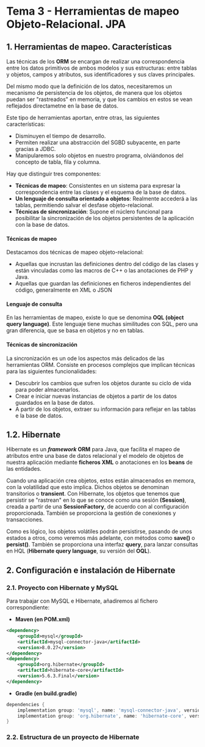 # Tema 3 - Herramientas de mapeo Objeto-Relacional. JPA
## 1. Herramientas de mapeo. Características
Las técnicas de los **ORM** se encargan de realizar una correspondencia entre los datos primitivos de ambos modelos y sus estructuras: entre tablas y objetos, campos y atributos, sus identificadores y sus claves principales.

Del mismo modo que la definición de los datos, necesitaremos un mecanismo de persistencia de los objetos, de manera que los objetos puedan ser "rastreados" en memoria, y que los cambios en estos se vean reflejados directametne en la base de datos.

Este tipo de herramientas aportan, entre otras, las siguientes características:
- Disminuyen el tiempo de desarrollo.
- Permiten realizar una abstracción del SGBD subyacente, en parte gracias a JDBC.
- Manipularemos solo objetos en nuestro programa, olviándonos del concepto de tabla, fila y columna.

Hay que distinguir tres componentes:
- **Técnicas de mapeo**: Consistentes en un sistema para expresar la correspondencia entre las clases y el esquema de la base de datos.
- **Un lenguaje de consulta orientado a objetos**: Realmente accederá a las tablas, permitiendo salvar el desfase objeto-relacional.
- **Técnicas de sincronización**: Supone el núclero funcional para posibilitar la sincronización de los objetos persistentes de la aplicación con la base de datos.

#### Técnicas de mapeo
Destacamos dos técnicas de mapeo objeto-relacional:
- Aquellas que incrustan las definiciones dentro del código de las clases y están vinculadas como las macros de C++ o las anotaciones de PHP y Java.
- Aquellas que guardan las definiciones en ficheros independientes del código, generalmente en XML o JSON

#### Lenguaje de consulta
En las herramientas de mapeo, existe lo que se denomina **OQL (object query language)**. Este lenguaje tiene muchas similitudes con SQL, pero una gran diferencia, que se basa en objetos y no en tablas.

#### Técnicas de sincronización
La sincronización es un ode los aspectos más delicados de las herramientas ORM. Consiste en procesos complejos que implican técnicas para las siguientes funcionalidades:
- Descubrir los cambios que sufren los objetos durante su ciclo de vida para poder almacenarlos.
- Crear e iniciar nuevas instancias de objetos a partir de los datos guardados en la base de datos.
- A partir de los objetos, extraer su información para reflejar en las tablas e la base de datos.

## 1.2. Hibernate
Hibernate es un ***framework* ORM** para Java, que facilita el mapeo de atributos entre una base de datos relacional y el modelo de objetos de nuestra aplicación mediante **ficheros XML** o anotaciones en los **beans** de las entidades.

Cuando una aplicación crea objetos, estos están almacenados en memora, con la volatilidad que esto implica. Dichos objetos se denominan transitorios o **transient**. Con Hibernate, los objetos que tenemos que persistir se "rastrean" en lo que se conoce como una sesión **(Session)**, creada a partir de una **SessionFactory**, de acuerdo con al configuración proporcionada. También se proporciona la gestión de conexiones y transacciones.

Como es lógico, los objetos volátiles podrán persistirse, pasando de unos estados a otros, como veremos más adelante, con métodos como **save()** o **persist()**. También se proporciona una interfaz **query**, para lanzar consultas en HQL (**Hibernate query language**, su versión del **OQL**).

## 2. Configuración e instalación de Hibernate
### 2.1. Proyecto con Hibernate y MySQL
Para trabajar con MySQL e Hibernate, añadiremos al fichero correspondiente:

- **Maven (en POM.xml)** 
```xml
<dependency>
    <groupId>mysql</groupId>
    <artifactId>mysql-connector-java</artifactId>
    <version>8.0.27</version>
</dependency>
<dependency>
    <groupId>org.hibernate</groupId>
    <artifactId>hibernate-core</artifactId>
    <version>5.6.3.Final</version>
</dependency>
```
- **Gradle (en build.gradle)**
```gradle
dependencies {
    implementation group: 'mysql', name: 'mysql-connector-java', version: '8.0.27'
    implementation group: 'org.hibernate', name: 'hibernate-core', version: '5.6.3.Final'    
}
```
### 2.2. Estructura de un proyecto de Hibernate